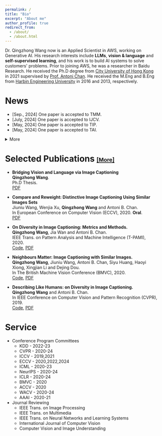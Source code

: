 ```yaml
---
permalink: /
title: "Bio"
excerpt: "About me"
author_profile: true
redirect_from: 
  - /about/
  - /about.html
---
```


Dr. Qingzhong Wang now is an Applied Scientist in AWS, working on Generative AI. His research interests include **LLMs**, **vision & language** and **self-supervised learning**, and his work is to build AI systems to solve customers' problems. Prior to joining AWS, he was a researcher in Baidu Research. He received the Ph.D degree from [City University of Hong Kong](https://www.cs.cityu.edu.hk/) in 2021 supervised by [Prof. Antoni Chan](https://www.cs.cityu.edu.hk/~abchan/). He received the M.Eng and B.Eng from [Harbin Engineering University](http://www.hrbeu.edu.cn/) in 2016 and 2013, respectively. 

News
======
* [Sep., 2024] One paper is accepted to TMM.
* [July, 2024] One paper is accepted to IJCV.
* [May, 2024] One paper is accepted to TIP.
* [May, 2024] One paper is accepted to TAI.
<details> <summary>More</summary> 
<ul>
  <li>[June 20, 2023] One paper is accepted to TMLR.</li>
  <li>[May 29, 2023] One paper is accepted to MIUA.</li>
  <li>[May 18, 2023] One paper is accepted to KDD.</li>
  <li>[Apr. 23, 2023] One paper is accepted to TKDE.</li>
  <li>[Feb. 03, 2023] One paper is accepted to MIR.</li>
  <li>[Jan. 24, 2023] One paper is accepted to ISBI.</li>
  <li>[Dec. 23, 2022] One paper is accepted to TMM.</li>
  <li>[Oct. 27, 2022] Two papers are accepted to NeurIPS Human in the Loop Learning Workshop.</li>
  <li>[Aug. 02, 2022] One paper is accepted to MLMI 2022 in conjunction with MICCAI 2022.</li>
  <li>[Jun. 03, 2022] One paper is accepted to MICCAI 2022.</li>
  <li>[Apr. 24, 2022] One paper is accepted to NeuroComputing.</li>
  <li>[Mar. 03, 2022] One paper is accepted to T-PAMI.</li>
  <li>[Dec. 01, 2021] One paper is accepted to AAAI 2022.</li>
  <li>[Aug. 16, 2021] Congratulations Qingzhong for defending his thesis!</li>
</ul> 
</details>

Selected Publications [<font size=4>[More]</font>](https://scholar.google.com/citations?user=e7ZsEIcAAAAJ&hl=zh-CN)
======
* **Bridging Vision and Language via Image Captioning** \
  **Qingzhong Wang**. \
  Ph.D Thesis. \
  [PDF](https://scholars.cityu.edu.hk/en/theses/bridging-vision-and-language-via-image-captioning(16e7cfbe-7260-4400-a031-f9699f1ea5f4).html)

* **Compare and Reweight: Distinctive Image Captioning Using Similar Images Sets** \
  Jiuniu Wang, Wenjia Xu, **Qingzhong Wang** and Antoni B. Chan. \
  In European Conference on Computer Vision (ECCV), 2020. **Oral**. \
  [PDF](https://arxiv.org/pdf/2007.06877.pdf)
  
* **On Diversity in Image Captioning: Metrics and Methods.** \
**Qingzhong Wang**, Jia Wan and Antoni B. Chan. \
IEEE Trans. on Pattern Analysis and Machine Intelligence (T-PAMI), 2020. \
[Code](https://github.com/qingzwang/DiverseImageCaptioning), [PDF](http://visal.cs.cityu.edu.hk/static/pubs/journal/pami20-diverse.pdf)

* **Neighbours Matter: Image Captioning with Similar Images.** \
**Qingzhong Wang**, Jiuniu Wang, Antoni B. Chan, Siyu Huang, Haoyi Xiong, Xingjian Li and Dejing Dou. \
In The British Machine Vision Conference (BMVC), 2020. \
[Code](https://github.com/qingzwang/), [PDF](http://visal.cs.cityu.edu.hk/static/pubs/conf/bmvc20-neighbours.pdf)

* **Describing Like Humans: on Diversity in Image Captioning.** \
**Qingzhong Wang** and Antoni B. Chan. \
In IEEE Conference on Computer Vision and Pattern Recognition (CVPR), 2019. \
[Code](https://github.com/qingzwang/DiversityMetrics), [PDF](https://openaccess.thecvf.com/content_CVPR_2019/papers/Wang_Describing_Like_Humans_On_Diversity_in_Image_Captioning_CVPR_2019_paper.pdf)

Service
=======
* Conference Program Committees
  * KDD - 2022-23
  * CVPR - 2020-24
  * ICCV - 2019,2021
  * ECCV - 2020,2022,2024
  * ICML - 2020-23
  * NeurIPS - 2020-24
  * ICLR - 2020-24
  * BMVC - 2020
  * ACCV - 2020
  * WACV - 2020-24
  * AAAI - 2020-21
* Journal Reviewing
  * IEEE Trans. on Image Processing
  * IEEE Trans. on Multimedia
  * IEEE Trans. on Neural Networks and Learning Systems
  * International Journal of Computer Vision
  * Computer Vision and Image Understanding


